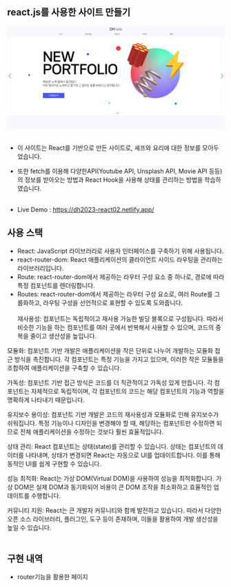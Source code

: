 ## react.js를 사용한 사이트 만들기

<img src="https://raw.githubusercontent.com/ehcjswo/site2023-react01-/main/src/assets/images/intro/gitImg01.jpg" />
<br><br>
 
- 이 사이트는 React를 기반으로 만든 사이트로, 셰프와 요리에 대한 정보를 모아두었습니다.
- 또한 fetch를 이용해 다양한API(Youtube API, Unsplash API, Movie API 등등)의 정보를 받아오는 방법과 React Hook을 사용해 상태를 관리하는 방법을 학습하였습니다.
<br><br>

- Live Demo : https://dh2023-react02.netlify.app/

## 사용 스택 
- React: JavaScript 라이브러리로 사용자 인터페이스를 구축하기 위해 사용됩니다.
- react-router-dom: React 애플리케이션의 클라이언트 사이드 라우팅을 관리하는 라이브러리입니다.
- Route: react-router-dom에서 제공하는 라우터 구성 요소 중 하나로, 경로에 따라 특정 컴포넌트를 렌더링합니다.
- Routes: react-router-dom에서 제공하는 라우터 구성 요소로, 여러 Route를 그룹화하고, 라우팅 구성을 선언적으로 표현할 수 있도록 도와줍니다.
<br><br>
재사용성: 컴포넌트는 독립적이고 재사용 가능한 빌딩 블록으로 구성됩니다. 따라서 비슷한 기능을 하는 컴포넌트를 여러 곳에서 반복해서 사용할 수 있으며, 코드의 중복을 줄이고 생산성을 높입니다.

모듈화: 컴포넌트 기반 개발은 애플리케이션을 작은 단위로 나누어 개발하는 모듈화 접근 방식을 촉진합니다. 각 컴포넌트는 특정 기능을 가지고 있으며, 이러한 작은 모듈들을 조합하여 애플리케이션을 구축할 수 있습니다.

가독성: 컴포넌트 기반 접근 방식은 코드를 더 직관적이고 가독성 있게 만듭니다. 각 컴포넌트는 자체적으로 독립적이며, 각 컴포넌트의 코드는 해당 컴포넌트의 기능과 역할을 명확하게 나타내기 때문입니다.

유지보수 용이성: 컴포넌트 기반 개발은 코드의 재사용성과 모듈화로 인해 유지보수가 쉬워집니다. 특정 기능이나 디자인을 변경해야 할 때, 해당하는 컴포넌트만 수정하면 되므로 전체 애플리케이션을 수정하는 것보다 훨씬 효율적입니다.

상태 관리: React 컴포넌트는 상태(state)를 관리할 수 있습니다. 상태는 컴포넌트의 데이터를 나타내며, 상태가 변경되면 React는 자동으로 UI를 업데이트합니다. 이를 통해 동적인 UI를 쉽게 구현할 수 있습니다.

성능 최적화: React는 가상 DOM(Virtual DOM)을 사용하여 성능을 최적화합니다. 가상 DOM은 실제 DOM과 동기화되어 비용이 큰 DOM 조작을 최소화하고 효율적인 업데이트를 수행합니다.

커뮤니티 지원: React는 큰 개발자 커뮤니티와 함께 발전하고 있습니다. 따라서 다양한 오픈 소스 라이브러리, 플러그인, 도구 등이 존재하며, 이들을 활용하여 개발 생산성을 높일 수 있습니다.
<br><br>

## 구현 내역

- router기능을 활용한 페이지

<br>
